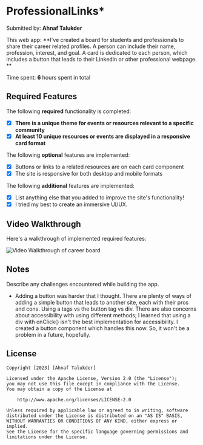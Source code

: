 # ProfessionalLinks*

Submitted by: **Ahnaf Talukder**

This web app: **I've created a board for students and professionals to share their career related profiles. A person can include their name, profession, interest, and goal. A card is dedicated to each person, which includes a button that leads to their Linkedin or other professional webpage. **

Time spent: **6** hours spent in total

## Required Features

The following **required** functionality is completed:

- [X] **There is a unique theme for events or resources relevant to a specific community**
- [X] **At least 10 unique resources or events are displayed in a responsive card format**

The following **optional** features are implemented:

- [X] Buttons or links to a related resources are on each card component
- [X] The site is responsive for both desktop and mobile formats

The following **additional** features are implemented:

* [X] List anything else that you added to improve the site's functionality!
* [X] I tried my best to create an immersive UI/UX.

## Video Walkthrough

Here's a walkthrough of implemented required features:

<img src='./walkthrough.gif' title='Video Walkthrough of career board' width='' alt='Video Walkthrough of career board' />


## Notes

Describe any challenges encountered while building the app.

- Adding a button was harder that I thought. There are plenty of ways of adding a simple button that leads to another site, each with their pros and cons. Using a tags vs the button tag vs div. There are also concerns about accessibility with using different methods; I learned that using a div with onClick() isn't the best implementation for accessibility. I created a button component which handles this now. So, it won't be a problem in a future, hopefully.

## License

    Copyright [2023] [Ahnaf Talukder]

    Licensed under the Apache License, Version 2.0 (the "License");
    you may not use this file except in compliance with the License.
    You may obtain a copy of the License at

        http://www.apache.org/licenses/LICENSE-2.0

    Unless required by applicable law or agreed to in writing, software
    distributed under the License is distributed on an "AS IS" BASIS,
    WITHOUT WARRANTIES OR CONDITIONS OF ANY KIND, either express or implied.
    See the License for the specific language governing permissions and
    limitations under the License.
